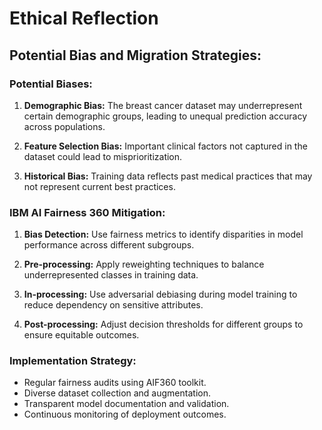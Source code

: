 # **Ethical Reflection**

## Potential Bias and Migration Strategies:

### Potential Biases:

1. **Demographic Bias:** The breast cancer dataset may underrepresent certain demographic groups, leading to unequal prediction accuracy across populations.

2. **Feature Selection Bias:** Important clinical factors not captured in the dataset could lead to misprioritization.

3. **Historical Bias:** Training data reflects past medical practices that may not represent current best practices.

### IBM AI Fairness 360 Mitigation:

1. **Bias Detection:**  Use fairness metrics to identify disparities in model performance across different subgroups.

2. **Pre-processing:** Apply reweighting techniques to balance underrepresented classes in training data.

3. **In-processing:** Use adversarial debiasing during model training to reduce dependency on sensitive attributes.

4. **Post-processing:** Adjust decision thresholds for different groups to ensure equitable outcomes.

### Implementation Strategy:

- Regular fairness audits using AIF360 toolkit.
- Diverse dataset collection and augmentation.
- Transparent model documentation and validation.
- Continuous monitoring of deployment outcomes.
